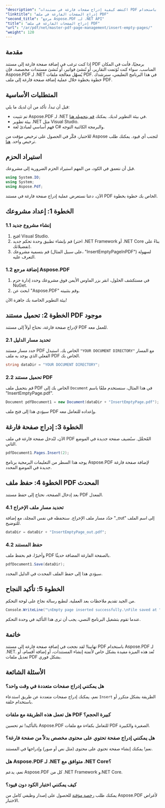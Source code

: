 ```yaml
---
"description": "اكتشف كيفية إدراج صفحات فارغة في مستندات PDF برمجيًا باستخدام Aspose.PDF لـ .NET. يرشدك هذا الدليل الشامل خلال إعداد مشروعك، وتحميل ملف PDF، وإضافة صفحات فارغة."
"linktitle": "إدراج الصفحات الفارغة في ملف PDF"
"second_title": "مرجع Aspose.PDF لـ .NET API"
"title": "إدراج الصفحات الفارغة في ملف PDF"
"url": "/ar/pdf/net/master-pdf-page-management/insert-empty-pages/"
"weight": 120
---
```


## مقدمة

إذا كنت ترغب في إضافة صفحة فارغة إلى مستند PDF برمجيًا، فأنت في المكان المناسب. سواء كنت تُؤتمت التقارير، أو تُنشئ فواتير، أو تُنشئ مستندات مخصصة، فإن Aspose.PDF لـ .NET يُسهّل معالجة ملفات PDF. في هذا البرنامج التعليمي، سنرشدك خطوة بخطوة خلال عملية إضافة صفحة فارغة إلى ملف PDF.

## المتطلبات الأساسية

قبل أن تبدأ، تأكد من أن لديك ما يلي:

- تم تثبيت Aspose.PDF لـ .NET في بيئة التطوير لديك. يمكنك [قم بتحميله هنا](https://releases.aspose.com/pdf/net/).
- بيئة تطوير .NET مثل Visual Studio.
- فهم أساسي لمبادئ لغة C# والبرمجة الكائنية التوجه.

للاختبار، فكّر في الحصول على ترخيص مؤقت من Aspose لتجنب أي قيود. يمكنك طلب ترخيص واحد. [هنا](https://purchase.aspose.com/temporary-license/).

## استيراد الحزم

قبل أن نتعمق في الكود، من المهم استيراد الحزم الضرورية إلى مشروعك.

```csharp
using System.IO;
using System;
using Aspose.Pdf;
```

الآن، دعنا نستعرض عملية إدراج صفحة فارغة في مستند PDF الخاص بك خطوة بخطوة.

## الخطوة 1: إعداد مشروعك

### 1.1 إنشاء مشروع جديد
1. افتح Visual Studio.
2. قم بإنشاء تطبيق وحدة تحكم جديد (اختر .NET Framework أو .NET Core بناءً على تفضيلاتك).
3. قم بتسمية مشروعك (على سبيل المثال، "InsertEmptyPageInPDF") لسهولة التعرف عليه.

### 1.2 إضافة مرجع Aspose.PDF
1. في مستكشف الحلول، انقر بزر الماوس الأيمن فوق مشروعك وحدد إدارة حزم NuGet.
2. ابحث عن "Aspose.PDF" وقم بتثبيته.

بيئة التطوير الخاصة بك جاهزة الآن!

## الخطوة 2: تحميل مستند PDF موجود

لإدراج صفحة فارغة، نحتاج أولاً إلى مستند PDF للعمل معه.

### 2.1 تحديد مسار الدليل
حدد مسار مستند PDF الخاص بك. استبدل `"YOUR DOCUMENT DIRECTORY"` مع المسار الفعلي الذي يوجد به ملف PDF الخاص بك.

```csharp
string dataDir = "YOUR DOCUMENT DIRECTORY";
```

### 2.2 تحميل مستند PDF
قم بتحميل ملف PDF الخاص بك إلى `Document` في هذا المثال، سنستخدم ملفًا باسم "InsertEmptyPage.pdf".

```csharp
Document pdfDocument1 = new Document(dataDir + "InsertEmptyPage.pdf");
```

سيؤدي هذا إلى فتح ملف PDF وإعداده للتعامل معه.

## الخطوة 3: إدراج صفحة فارغة

الآن، لنُدخل صفحة فارغة في ملف PDF المُحمَّل. سنُضيف صفحة جديدة في الموضع الثاني.

```csharp
pdfDocument1.Pages.Insert(2);
```

يوجه هذا السطر من التعليمات البرمجية برنامج Aspose.PDF لإضافة صفحة فارغة جديدة في الموضع المحدد.

## الخطوة 4: حفظ ملف PDF المحدث

بعد إدخال الصفحة، نحتاج إلى حفظ مستند PDF المعدل.

### 4.1 تحديد مسار ملف الإخراج
حدّد مسار ملف الإخراج. سنحفظه في نفس المجلد، مع إضافة "_out" إلى اسم الملف للتوضيح.

```csharp
dataDir = dataDir + "InsertEmptyPage_out.pdf";
```

### 4.2 حفظ المستند
وأخيرًا، قم بحفظ ملف PDF بالصفحة الفارغة المضافة حديثًا.

```csharp
pdfDocument1.Save(dataDir);
```

سيؤدي هذا إلى حفظ الملف المحدث في الدليل المحدد.

## الخطوة 5: تأكيد النجاح

من الجيد تقديم ملاحظات بعد العملية. لنطبع رسالة نجاح على لوحة التحكم.

```csharp
Console.WriteLine("\nEmpty page inserted successfully.\nFile saved at " + dataDir);
```

عندما تقوم بتشغيل البرنامج النصي، يجب أن ترى هذا التأكيد في وحدة التحكم.

## خاتمة

تهانينا! لقد نجحت في إضافة صفحة فارغة إلى مستند PDF باستخدام Aspose.PDF لـ .NET. تُعد هذه الميزة مفيدة بشكل خاص لأتمتة إنشاء المستندات، أو إضافة أقسام، أو تعديل ملفات PDF بشكل فوري.

## الأسئلة الشائعة

### هل يمكنني إدراج صفحات متعددة في وقت واحد؟
نعم، يمكنك إدراج صفحات متعددة عن طريق استدعاء `Insert` الطريقة بشكل متكرر أو باستخدام حلقة.

### هل تعمل هذه الطريقة مع ملفات PDF كبيرة الحجم؟
بالتأكيد! تم تحسين Aspose.PDF للتعامل بكفاءة مع ملفات PDF الصغيرة والكبيرة.

### هل يمكنني إدراج صفحة تحتوي على محتوى مخصص بدلاً من صفحة فارغة؟
نعم! يمكنك إنشاء صفحة تحتوي على محتوى (مثل نص أو صور) وإدراجها في المستند.

### هل Aspose.PDF لـ .NET متوافق مع .NET Core؟
نعم، يدعم Aspose.PDF كل من .NET Framework و.NET Core.

### كيف يمكنني اختبار الكود دون قيود؟
يمكنك طلب [رخصة مؤقتة](https://purchase.aspose.com/temporary-license/) للحصول على إصدار وظيفي كامل من Aspose.PDF لأغراض الاختبار.